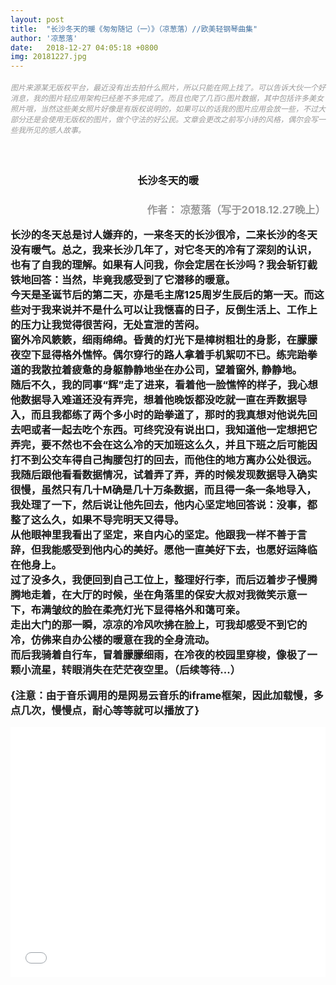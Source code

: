 ```yaml
---
layout: post
title:  "长沙冬天的暖《匆匆随记（一）》（凉葱落）//欧美轻钢琴曲集"
author: '凉葱落'
date:   2018-12-27 04:05:18 +0800
img: 20181227.jpg
---
```

<h5 style="color:#999; font-size:12px;font-weight:300">图片来源某无版权平台，最近没有出去拍什么照片，所以只能在网上找了。可以告诉大伙一个好消息，我的图片轻应用架构已经差不多完成了。而且也爬了几百G图片数据，其中包括许多美女照片哦，当然这些美女照片好像是有版权说明的，如果可以的话我的图片应用会放一些，不过大部分还是会使用无版权的图片，做个守法的好公民。文章会更改之前写小诗的风格，偶尔会写一些我所见的感人故事。</h5>
<br>

<h3 style="text-align:center;">长沙冬天的暖<h3>
<p style="text-align:right; color:#999;">作者： 凉葱落（写于2018.12.27晚上）</p>

长沙的冬天总是讨人嫌弃的，一来冬天的长沙很冷，二来长沙的冬天没有暖气。总之，我来长沙几年了，对它冬天的冷有了深刻的认识，也有了自我的理解。如果有人问我，你会定居在长沙吗？我会斩钉截铁地回答：当然，毕竟我感受到了它潜移的暖意。<br>
今天是圣诞节后的第二天，亦是毛主席125周岁生辰后的第一天。而这些对于我来说并不是什么可以让我惬喜的日子，反倒生活上、工作上的压力让我觉得很苦闷，无处宣泄的苦闷。<br>
窗外冷风簌簌，细雨绵绵。昏黄的灯光下是樟树粗壮的身影，在朦朦夜空下显得格外憔悴。偶尔穿行的路人拿着手机絮叨不已。练完跆拳道的我散拉着疲惫的身躯静静地坐在办公司，望着窗外, 静静地。<br>
随后不久，我的同事“辉”走了进来，看着他一脸憔悴的样子，我心想他数据导入难道还没有弄完，想着他晚饭都没吃就一直在弄数据导入，而且我都练了两个多小时的跆拳道了，那时的我真想对他说先回去吧或者一起去吃个东西。可终究没有说出口，我知道他一定想把它弄完，要不然也不会在这么冷的天加班这么久，并且下班之后可能因打不到公交车得自己掏腰包打的回去，而他住的地方离办公处很远。我随后跟他看看数据情况，试着弄了弄，弄的时候发现数据导入确实很慢，虽然只有几十M确是几十万条数据，而且得一条一条地导入，我处理了一下，然后说让他先回去，他内心坚定地回答说：没事，都整了这么久，如果不导完明天又得导。<br>
从他眼神里我看出了坚定，来自内心的坚定。他跟我一样不善于言辞，但我能感受到他内心的美好。愿他一直美好下去，也愿好运降临在他身上。<br>
过了没多久，我便回到自己工位上，整理好行李，而后迈着步子慢腾腾地走着，在大厅的时候，坐在角落里的保安大叔对我微笑示意一下，布满皱纹的脸在柔亮灯光下显得格外和蔼可亲。<br>
走出大门的那一瞬，凉凉的冷风吹拂在脸上，可我却感受不到它的冷，仿佛来自办公楼的暖意在我的全身流动。<br>
而后我骑着自行车，冒着朦朦细雨，在冷夜的校园里穿梭，像极了一颗小流星，转眼消失在茫茫夜空里。（后续等待...）<br>

{注意：由于音乐调用的是网易云音乐的iframe框架，因此加载慢，多点几次，慢慢点，耐心等等就可以播放了}
<iframe frameborder="0" src="//music.163.com/outchain/player?type=1&id=35940912&auto=1&height=430" allowfullscreen style="width:100%;height:400px"></iframe>
